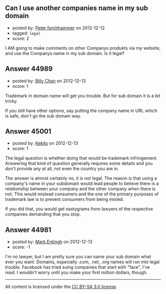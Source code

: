 ## Can I use another companies name in my sub domain

- posted by: [Peter forchhammer](https://stackexchange.com/users/-1/22059-peter-forchhammer) on 2012-12-12
- tagged: `legal`
- score: 2

I AM going to make comments on other Companys produkts via my website, and use
the Companys name in my sub domain. Is it legal?


## Answer 44989

- posted by: [Billy Chan](https://stackexchange.com/users/-1/21618-billy-chan) on 2012-12-13
- score: 1

Trademark in domain name will get you trouble. But for sub domain it is a bit tricky.

If you still have other options, say putting the company name in URL which is safe, don't go the sub domain way.


## Answer 45001

- posted by: [Kekito](https://stackexchange.com/users/-1/5898-kekito) on 2012-12-13
- score: 1

The legal question is whether doing that would be trademark infringement.  Answering that kind of question generally requires some details and you don't provide any at all, not even the country you are in.

The answer is almost certainly no, it is not legal.  The reason is that using a company's name in your subdomain would lead people to believe there is a relationship between your company and the other company when there is not.  This would mislead consumers and the one of the primary purposes of trademark law is to prevent consumers from being misled.

If you did that, you would get nastygrams from lawyers of the respective companies demanding that you stop.


## Answer 44981

- posted by: [Mark Entingh](https://stackexchange.com/users/-1/22061-mark-entingh) on 2012-12-13
- score: -1

I'm no lawyer, but I am pretty sure you can name your sub domain what ever you want. Domains, especially .com, .net, .org names will run into legal trouble. Facebook has tried suing companies that start with "face", I've read. I wouldn't worry until you make your first million dollars, though.



---

All content is licensed under the [CC BY-SA 3.0 license](https://creativecommons.org/licenses/by-sa/3.0/).
